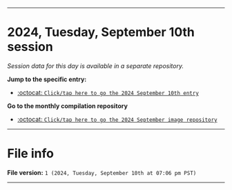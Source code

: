 
***

# 2024, Tuesday, September 10th session

_Session data for this day is available in a separate repository._

**Jump to the specific entry:**

- [:octocat: `Click/tap here to go the 2024 September 10th entry`](https://github.com/seanpm2001/SeansLifeArchive_Images_ModernSmurfsVillage_Y2024_V9/tree/SeansLifeArchive_ModernSmurfsVillage_Y2024_V9_Main-dev/2024/09_September/10/)

**Go to the monthly compilation repository**

- [:octocat: `Click/tap here to go the 2024 September image repository`](https://github.com/seanpm2001/SeansLifeArchive_Images_ModernSmurfsVillage_Y2024_V9/)

***

# File info

**File version:** `1 (2024, Tuesday, September 10th at 07:06 pm PST)`

***
